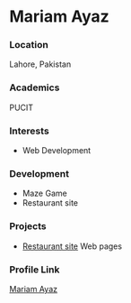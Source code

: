 # Mariam Ayaz

### Location

Lahore, Pakistan

### Academics

PUCIT

### Interests

- Web Development

### Development

- Maze Game
- Restaurant site

### Projects

- [Restaurant site](https://mariamayaz.github.io/Coursera-WebDev-Assignments/module-5-solution/) Web pages

### Profile Link

[Mariam Ayaz](https://github.com/MariamAyaz)